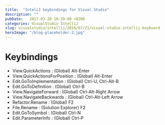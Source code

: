 ```yaml
---
title:  "InteliJ keybindings for Visual Studio"
description: ""
pubDate:   2017-03-20 10:39:00 +0200
categories: VisualStudio IntelliJ
slug: visualstudio/intellij/2016/07/21/visual-studio-intellij-keyboard.html
heroImage: "/blog-placeholder-2.jpg"
---
```


# Keybindings

* View.QuickActions : (Global) Alt-Enter
* View.QuickActionsForPosition : (Global) Alt-Enter
* Edit.GoToImplementation : (Global) Ctrl-U, Ctrl-Alt-B
* Edit.GoToDefinition : (Global) Ctrl-B
* View.NavigateForward : (Global) Ctrl-Alt-Right Arrow
* View.NavigateBackwards : (Global) Ctrl-Alt-Left Arrow
* Refactor.Rename : (Global) F2
* File.Rename : (Solution Explorer) F2
* Edit.GoToSymbol : (Global) Ctrl-N
* Edit.ParameterInfo : (Global) Ctrl-P